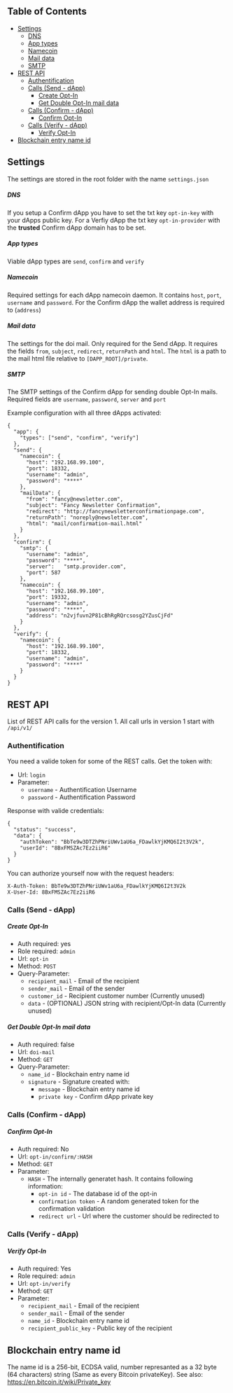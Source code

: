 ## Table of Contents
- [Settings](#settings)
    * [DNS](#dns)
    * [App types](#app-types)
    * [Namecoin](#namecoin)
    * [Mail data](#mail-data)
    * [SMTP](#smtp)
- [REST API](#rest-api)
    * [Authentification](#authentification)
    * [Calls (Send - dApp)](#calls--send---dapp-)
        - [Create Opt-In](#create-opt-in)
        - [Get Double Opt-In mail data](#get-double-opt-in-mail-data)
    * [Calls (Confirm - dApp)](#calls--confirm---dapp-)
        - [Confirm Opt-In](#confirm-opt-in)
    * [Calls (Verify - dApp)](#calls--verify---dapp-)
        - [Verify Opt-In](#verify-opt-in)
- [Blockchain entry name id](#blockchain-entry-name-id)

## Settings
The settings are stored in the root folder with the name ``settings.json``

##### DNS
If you setup a Confirm dApp you have to set the txt key ``opt-in-key`` with your dApps public key.
For a Verfiy dApp the txt key ``opt-in-provider`` with the __trusted__ Confirm dApp domain has to be set.

##### App types
Viable dApp types are ``send``, ``confirm`` and ``verify``

##### Namecoin
Required settings for each dApp namecoin daemon. It contains ``host``, ``port``, ``username`` and ``password``. For the Confirm dApp the wallet address is required to (``address``)

##### Mail data
The settings for the doi mail. Only required for the Send dApp. It requires the fields ``from``, ``subject``, ``redirect``, ``returnPath`` and ``html``. The ``html`` is a path to the mail html file relative to ``[DAPP_ROOT]/private``.

##### SMTP
The SMTP settings of the Confirm dApp for sending double Opt-In mails. Required fields are ``username``, ``password``, ``server`` and ``port``

Example configuration with all three dApps activated:
```
{
  "app": {
    "types": ["send", "confirm", "verify"]
  },
  "send": {
    "namecoin": {
      "host": "192.168.99.100",
      "port": 18332,
      "username": "admin",
      "password": "****"
    },
    "mailData": {
      "from": "fancy@newsletter.com",
      "subject": "Fancy Newsletter Confirmation",
      "redirect": "http://fancynewsletterconfirmationpage.com",
      "returnPath": "noreply@newsletter.com",
      "html": "mail/confirmation-mail.html"
    }
  },
  "confirm": {
    "smtp": {
      "username": "admin",
      "password": "****",
      "server":   "smtp.provider.com",
      "port": 587
    },
    "namecoin": {
      "host": "192.168.99.100",
      "port": 19332,
      "username": "admin",
      "password": "****",
      "address": "n2vjfuvn2P81cBhRgRQrcsosg2YZusCjFd"
    }
  },
  "verify": {
    "namecoin": {
      "host": "192.168.99.100",
      "port": 18332,
      "username": "admin",
      "password": "****"
    }
  }
}
```

## REST API
List of REST API calls for the version 1.
All call urls in version 1 start with ``/api/v1/``

### Authentification
You need a valide token for some of the REST calls. Get the token with:

* Url: ``login``
* Parameter:
    + ``username`` - Authentification Username
    + ``password`` - Authentification Password

Response with valide credentials:
```
{
  "status": "success",
  "data": {
    "authToken": "BbTe9w3DTZhPNriUWv1aU6a_FDawlkYjKMQ6I2t3V2k",
    "userId": "8BxFMSZAc7Ez2iiR6"
  }
}
```
You can authorize yourself now with the request headers:
```
X-Auth-Token: BbTe9w3DTZhPNriUWv1aU6a_FDawlkYjKMQ6I2t3V2k
X-User-Id: 8BxFMSZAc7Ez2iiR6
```

### Calls (Send - dApp)
##### Create Opt-In
* Auth required: yes
* Role required: ``admin``
* Url: ``opt-in``
* Method: ``POST``
* Query-Parameter:
    + ``recipient_mail`` - Email of the recipient
    + ``sender_mail`` - Email of the sender
    + ``customer_id`` - Recipient customer number (Currently unused)
    + ``data`` - (OPTIONAL) JSON string with recipient/Opt-In data (Currently unused)

##### Get Double Opt-In mail data
* Auth required: false
* Url: ``doi-mail``
* Method: ``GET``
* Query-Parameter:
    + ``name_id`` - Blockchain entry name id
    + ``signature`` - Signature created with:
        + ``message`` - Blockchain entry name id
        + ``private key`` - Confirm dApp private key

### Calls (Confirm - dApp)
##### Confirm Opt-In
* Auth required: No
* Url: ``opt-in/confirm/:HASH``
* Method: ``GET``
* Parameter:
    + ``HASH`` - The internally generatet hash. It contains following information:
        + ``opt-in id`` - The database id of the opt-in
        + ``confirmation token`` - A random generated token for the confirmation validation
        + ``redirect url`` - Url where the customer should be redirected to

### Calls (Verify - dApp)
##### Verify Opt-In
* Auth required: Yes
* Role required: ``admin``
* Url: ``opt-in/verify``
* Method: ``GET``
* Parameter:
    + ``recipient_mail`` - Email of the recipient
    + ``sender_mail`` - Email of the sender
    + ``name_id`` - Blockchain entry name id
    + ``recipient_public_key`` - Public key of the recipient

## Blockchain entry name id
The name id is a 256-bit, ECDSA valid, number represanted as a 32 byte (64 characters) string (Same as every Bitcoin privateKey). See also: https://en.bitcoin.it/wiki/Private_key
